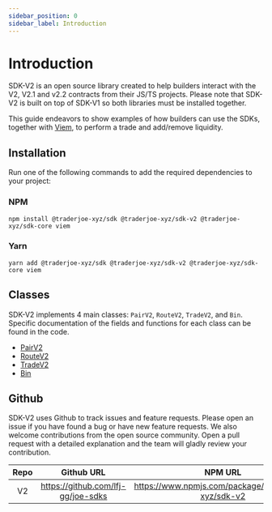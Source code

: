 ```yaml
---
sidebar_position: 0
sidebar_label: Introduction
---
```


# Introduction

SDK-V2 is an open source library created to help builders interact with the V2, V2.1 and v2.2 contracts from their JS/TS projects. Please note that SDK-V2 is built on top of SDK-V1 so both libraries must be installed together. 

This guide endeavors to show examples of how builders can use the SDKs, together with [Viem](https://viem.sh/docs/getting-started.html), to perform a trade and add/remove liquidity.

## Installation

Run one of the following commands to add the required dependencies to your project:

### NPM
```
npm install @traderjoe-xyz/sdk @traderjoe-xyz/sdk-v2 @traderjoe-xyz/sdk-core viem
```

### Yarn
```
yarn add @traderjoe-xyz/sdk @traderjoe-xyz/sdk-v2 @traderjoe-xyz/sdk-core viem
```

## Classes
SDK-V2 implements 4 main classes: `PairV2`, `RouteV2`, `TradeV2`, and `Bin`. Specific documentation of the fields and functions for each class can be found in the code.

* [PairV2](https://github.com/lfj-gg/joe-sdk-v2/blob/main/src/v2entities/pair.ts)
* [RouteV2](https://github.com/lfj-gg/joe-sdk-v2/blob/main/src/v2entities/route.ts)
* [TradeV2](https://github.com/lfj-gg/joe-sdk-v2/blob/main/src/v2entities/trade.ts)
* [Bin](https://github.com/lfj-gg/joe-sdk-v2/blob/main/src/v2entities/bin.ts)

## Github
SDK-V2 uses Github to track issues and feature requests. Please open an issue if you have found a bug or have new feature requests. We also welcome contributions from the open source community. Open a pull request with a detailed explanation and the team will gladly review your contribution.

| Repo | Github URL |  NPM URL |
| :-------: | :----: | :----: |
| V2 | https://github.com/lfj-gg/joe-sdks |  https://www.npmjs.com/package/@traderjoe-xyz/sdk-v2 |

